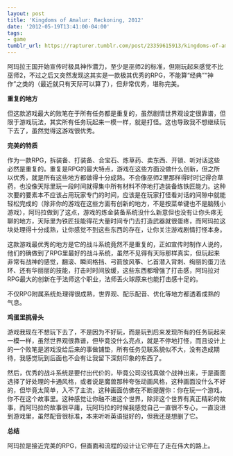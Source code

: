 ```yaml
---
layout: post
title: 'Kingdoms of Amalur: Reckoning, 2012'
date: '2012-05-19T13:41:00-04:00'
tags:
- game
tumblr_url: https://rapturer.tumblr.com/post/23359615913/kingdoms-of-amalur-reckoning-2012
---
```

阿玛拉王国开始宣传时极具神作潜力，至少是巫师2的标准，但刚玩起来感觉不比巫师2，不过之后又突然发现这其实是一款极其优秀的RPG，不能算“经典”“神作”之类的（最近就只有天际可以算了），但非常优秀，堪称完美。

**重复的地方**

但这款游戏最大的败笔在于所有任务都是重复的，虽然剧情世界观设定很靠谱，但限于游戏玩法，其实所有任务玩起来一模一样，就是打怪。这也导致我不想继续玩下去了，虽然觉得这游戏很优秀。

**完美的特质**

作为一款RPG，拆装备、打装备、合宝石、炼草药、卖东西、开锁、听对话这些必然是重复的。重复是RPG的最大特点，游戏在这些方面没做什么创新，但之所以优秀，就是所有这些地方都做得十分成熟。不会像巫师2里那样得时时记得合草药，也没像天际里玩一段时间就得集中所有材料不停地打造装备练铁匠能力。这种次要的要素本不应该占用玩家专门的时间，应该是在玩家打怪看对话的间隙中就能轻松完成的（除非你的游戏在这些方面有创新的地方，不是按菜单键也不是脑残小游戏），阿玛拉做到了这点，游戏的炼金装备系统没什么新意但也没有让你头疼无聊的地方，天际里为铁匠技能得花大量时间专门去打造武器就很蛋疼，而阿玛拉这块处理得十分成熟，让你感觉不到这些东西的存在，让你关注游戏剧情打怪本身。

这款游戏最优秀的地方是它的战斗系统竟然不是重复的，正如宣传时制作人说的，他们的确做到了RPG里最好的战斗系统，虽然不见得有天际那样真实，但玩起来非常有战神的感觉，翻滚、瞬间格挡、弓箭放风筝、匕首潜入背刺、绚丽的蛋刀法环、还有华丽丽的技能，打击时时间放缓，这些东西都增强了打击感，阿玛拉对RPG最大的创新在于法师这个职业，法师丢火球原来也能打击感十足的。

不仅RPG附属系统处理得很成熟，世界观、配乐配音、优化等地方都透着成熟的气息。

**鸡蛋里挑骨头**

游戏我现在不想玩下去了，不是因为不好玩，而是玩到后来发现所有的任务玩起来一模一样，虽然世界观很靠谱，但毕竟没什么亮点，就是不停地打怪，而且设计上的一个败笔是游戏没给后来的事做铺垫，所有任务见联系貌似不大，没有造成期待，我感觉玩到后面也不会有让我留下深刻印象的东西了。

然后，优秀的战斗系统是要付出代价的，毕竟公司没钱真做个战神出来，于是画面选择了好处理的卡通风格，或者说是魔兽那种夸张动画风格，这种画面没什么不好的，但毕竟太简单，入不了主流，这种画面仿佛在不断提醒你：你在玩一个游戏，你不在这个故事里。这种感觉让你融不进这个世界，除非这个世界有真正精彩的故事，而阿玛拉的故事很平庸，玩阿玛拉的时候我感觉自己一直很不专心，一直没进到游戏里，虽然配音很标准，本来听听英语挺好的，但我还是想删了它。

**总结**

阿玛拉是接近完美的RPG，但画面和流程的设计让它停在了走在伟大的路上。

